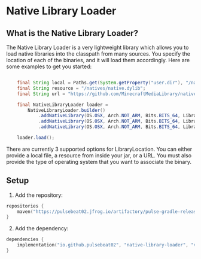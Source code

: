 # Native Library Loader

## What is the Native Library Loader?

The Native Library Loader is a very lightweight library which allows you to
load native libraries into the classpath from many sources. You specify the
location of each of the binaries, and it will load them accordingly. Here are
some examples to get you started:

```java

    final String local = Paths.get(System.getProperty("user.dir"), "/native/native.dylib").toString();
    final String resource = "/natives/native.dylib";
    final String url = "https://github.com/MinecraftMediaLibrary/native-library-testing/raw/main/native.dylib";

    final NativeLibraryLoader loader =
        NativeLibraryLoader.builder()
            .addNativeLibrary(OS.OSX, Arch.NOT_ARM, Bits.BITS_64, LibraryLocation.LOCAL_RESOURCE.create(local))
            .addNativeLibrary(OS.OSX, Arch.NOT_ARM, Bits.BITS_64, LibraryLocation.JAR_RESOURCE.create(resource))
            .addNativeLibrary(OS.OSX, Arch.NOT_ARM, Bits.BITS_64, LibraryLocation.URL_RESOURCE.create(url)).build();

    loader.load();

```

There are currently 3 supported options for LibraryLocation. You can either provide a local file,
a resource from inside your jar, or a URL. You must also provide the type of operating system that
you want to associate the binary.

## Setup

1) Add the repository:
```kotlin
repositories { 
    maven("https://pulsebeat02.jfrog.io/artifactory/pulse-gradle-release-local/");
}
```

2) Add the dependency:
```kotlin
dependencies {
    implementation("io.github.pulsebeat02", "native-library-loader", "v1.0.0")
}
```